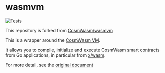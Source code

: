 # wasmvm

[![Tests](https://github.com/line/wasmvm/actions/workflows/tests.yml/badge.svg)](https://github.com/line/wasmvm/actions/workflows/tests.yml)

This repository is forked from [CosmWasm/wasmvm](https://github.com/CosmWasm/wasmvm)

This is a wrapper around the [CosmWasm VM](https://github.com/line/cosmwasm/tree/main/packages/vm).

It allows you to compile, initialize and execute CosmWasm smart contracts
from Go applications, in particular from [x/wasm](https://github.com/line/lfb-sdk/tree/main/x/wasm).

For more detail, see the [original document](https://github.com/CosmWasm/wasmvm#readme)
